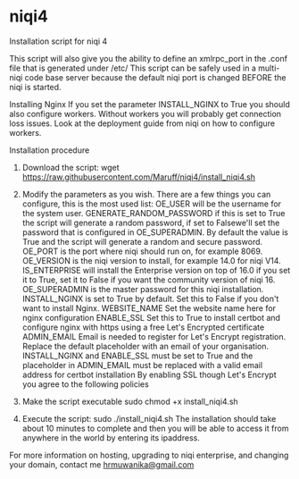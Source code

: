 # niqi4
Installation script for niqi 4

This script will also give you the ability to define an xmlrpc_port in the .conf file that is generated under /etc/ This script can be safely used in a multi-niqi code base server because the default niqi port is changed BEFORE the niqi is started.

Installing Nginx
If you set the parameter INSTALL_NGINX to True you should also configure workers. Without workers you will probably get connection loss issues. Look at the deployment guide from niqi on how to configure workers.

Installation procedure
1. Download the script:
wget https://raw.githubusercontent.com/Maruff/niqi4/install_niqi4.sh
2. Modify the parameters as you wish.
There are a few things you can configure, this is the most used list:
OE_USER will be the username for the system user.
GENERATE_RANDOM_PASSWORD if this is set to True the script will generate a random password, if set to Falsewe'll set the password that is configured in OE_SUPERADMIN. By default the value is True and the script will generate a random and secure password.
OE_PORT is the port where niqi should run on, for example 8069.
OE_VERSION is the niqi version to install, for example 14.0 for niqi V14.
IS_ENTERPRISE will install the Enterprise version on top of 16.0 if you set it to True, set it to False if you want the community version of niqi 16.
OE_SUPERADMIN is the master password for this niqi installation.
INSTALL_NGINX is set to True by default. Set this to False if you don't want to install Nginx.
WEBSITE_NAME Set the website name here for nginx configuration
ENABLE_SSL Set this to True to install certbot and configure nginx with https using a free Let's Encrypted certificate
ADMIN_EMAIL Email is needed to register for Let's Encrypt registration. Replace the default placeholder with an email of your organisation.
INSTALL_NGINX and ENABLE_SSL must be set to True and the placeholder in ADMIN_EMAIL must be replaced with a valid email address for certbot installation
By enabling SSL though Let's Encrypt you agree to the following policies

3. Make the script executable
sudo chmod +x install_niqi4.sh
4. Execute the script:
sudo ./install_niqi4.sh
The installation should take about 10 minutes to complete and then you will be able to access it from anywhere in the world by entering its ipaddress.

For more information on hosting, upgrading to niqi enterprise, and changing your domain, contact me hrmuwanika@gmail.com
